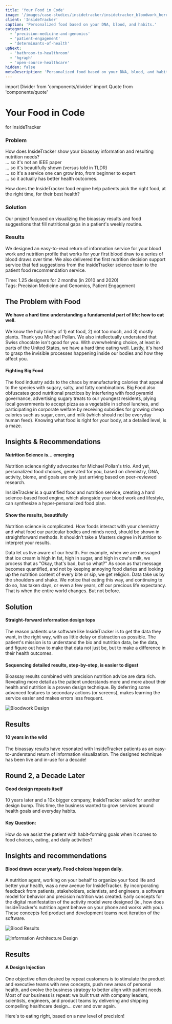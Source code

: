 ```yaml
---
title: 'Your Food in Code'
image: '/images/case-studies/insidetracker/insidetracker_bloodwork_hero_3.jpg'
client: 'InsideTracker'
caption: 'Personalized food based on your DNA, blood, and habits.'
categories:
  - 'precision-medicine-and-genomics'
  - 'patient-engagement'
  - 'determinants-of-health'
upNext:
  - 'bathroom-to-healthroom'
  - 'hgraph'
  - 'open-source-healthcare'
hidden: false
metaDescription: 'Personalized food based on your DNA, blood, and habits.'
---
```


import Divider from 'components/divider'
import Quote from 'components/quote'

# Your Food in Code

for InsideTracker

### Problem

<!-- prettier-ignore-start -->
How does InsideTracker show your bioassay information and resulting nutrition needs?  
... so it's not an IEEE paper  
... so it's beautifully shown (versus told in TLDR)  
... so it's a service one can grow into, from beginner to expert  
... so it actually has better health outcomes.
<!-- prettier-ignore-end -->

How does the InsideTracker food engine help patients pick the right food, at the right time, for their best health?

### Solution

Our project focused on visualizing the bioassay results and food suggestions that fill nutritional gaps in a patient's weekly routine.

### Results

We designed an easy-to-read return of information service for your blood work and nutrition profile that works for your first blood draw to a series of blood draws over time. We also delivered the first nutrition decision support service that fed suggestions from the InsideTracker science team to the patient food recommendation service.

<span class="text--uppercase text--gray text--bold text--spacing text--md">Time:</span> 1.25 designers for 2 months (in 2010 and 2020)
<br /><span class="text--uppercase text--gray text--bold text--spacing text--md">Tags:</span> Precision Medicine and Genomics, Patient Engagement

<Divider />

## The Problem with Food

#### We have a hard time understanding a fundamental part of life: how to eat well.

We know the holy trinity of 1) eat food, 2) not too much, and 3) mostly plants. Thank you Michael Pollan. We also intellectually understand that Swiss chocolate isn't good for you. With overwhelming choice, at least in parts of the United States, we have a hard time eating well. Lastly, it's hard to grasp the invisible processes happening inside our bodies and how they affect you.

#### Fighting Big Food

The food industry adds to the chaos by manufacturing calories that appeal to the species with sugary, salty, and fatty combinations. Big Food also obfuscates good nutritional practices by interfering with food pyramid governance, advertising sugary treats to our youngest residents, plying local governments to accept pizza as a vegetable in school lunches, and participating in corporate welfare by receiving subsidies for growing cheap calories such as sugar, corn, and milk (which should not be everyday human feed). Knowing what food is right for your body, at a detailed level, is a maze.

<Divider />

## Insights & Recommendations

#### Nutrition Science is... emerging

Nutrition science rightly advocates for Michael Pollan's trio. And yet, personalized food choices, generated for you, based on chemistry, DNA, activity, biome, and goals are only just arriving based on peer-reviewed research.

InsideTracker is a quantified food and nutrition service, creating a hard science-based food engine, which alongside your blood work and lifestyle, can synthesize a hyper-personalized food plan.

#### Show the results, beautifully

Nutrition science is complicated. How foods interact with your chemistry and what food our particular bodies and minds need, should be shown in straightforward methods. It shouldn’t take a Masters degree in Nutrition to interpret your results.

<Quote quotee="From Bathroom to Healthroom" quoteeSub="">Data let us live aware of our health. For example, when we are messaged that ice cream is high in fat, high in sugar, and high in cow's milk, we process that as "Okay, that's bad, but so what?" As soon as that message becomes quantified, and not by keeping annoying food diaries and looking up the nutrition content of every bite or sip, we get religion. Data take us by the shoulders and shake. We notice that eating this way, and continuing to do so, has taken days, or even a few years, off our precious life expectancy. That is when the entire world changes. But not before.</Quote>

## Solution

#### Straight-forward information design tops

The reason patients use software like InsideTracker is to get the data they want, in the right way, with as little delay or distraction as possible. The patient's mission is to understand the bio and nutrition data, be the data, and figure out how to make that data not just be, but to make a difference in their health outcomes.

#### Sequencing detailed results, step-by-step, is easier to digest

Bioassay results combined with precision nutrition advice are data rich. Revealing more detail as the patient understands more and more about their health and nutrition is a proven design technique. By deferring some advanced features to secondary actions (or screens), makes learning the service easier and makes errors less frequent.

![Bloodwork Design](/images/case-studies/insidetracker/insidetracker_bloodwork_design_lg_3.jpg)

<Divider />

## Results

#### 10 years in the wild

The bioassay results have resonated with InsideTracker patients as an easy-to-understand return of information visualization. The designed technique has been live and in-use for a decade!

## Round 2, a Decade Later

#### Good design repeats itself

10 years later and a 10x bigger company, InsideTracker asked for another design bump. This time, the business wanted to grow services around health goals and everyday habits.

#### Key Question:

How do we assist the patient with habit-forming goals when it comes to food choices, eating, and daily activities?

## Insights and recommendations

#### Blood draws occur yearly. Food choices happen daily.

A nutrition agent, working on your behalf to organize your food life and better your health, was a new avenue for InsideTracker. By incorporating feedback from patients, stakeholders, scientists, and engineers, a software model for behavior and precision nutrition was created. Early concepts for the digital manifestation of the activity model were designed (ie., how does InsideTracker's nutrition agent behave on your phone and works with you). These concepts fed product and development teams next iteration of the software.

![Blood Results](/images/case-studies/insidetracker/insidetracker_blood_results_4.jpg)

![Information Architecture Design](/images/case-studies/insidetracker/insidetracker_information_architecture_3.jpg)

## Results

#### A Design Injection

One objective often desired by repeat customers is to stimulate the product and executive teams with new concepts, push new areas of personal health, and evolve the business strategy to better align with patient needs. Most of our business is repeat: we built trust with company leaders, scientists, engineers, and product teams by delivering and shipping compelling healthcare design... over and over again.

Here's to eating right, based on a new level of precision!
